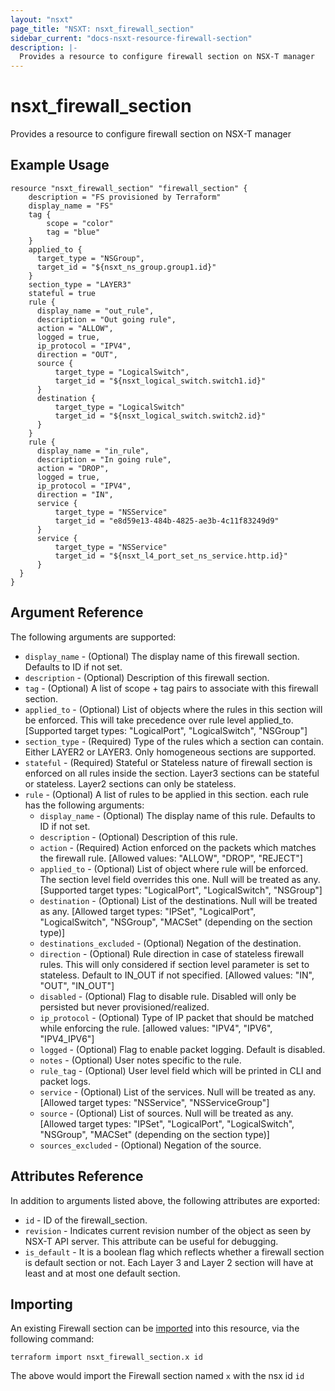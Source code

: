 ```yaml
---
layout: "nsxt"
page_title: "NSXT: nsxt_firewall_section"
sidebar_current: "docs-nsxt-resource-firewall-section"
description: |-
  Provides a resource to configure firewall section on NSX-T manager
---
```


# nsxt_firewall_section

Provides a resource to configure firewall section on NSX-T manager

## Example Usage

```hcl
resource "nsxt_firewall_section" "firewall_section" {
    description = "FS provisioned by Terraform"
    display_name = "FS"
    tag {
        scope = "color"
        tag = "blue"
    }
    applied_to {
      target_type = "NSGroup",
      target_id = "${nsxt_ns_group.group1.id}"
    }
    section_type = "LAYER3"
    stateful = true
    rule {
      display_name = "out_rule",
      description = "Out going rule",
      action = "ALLOW",
      logged = true,
      ip_protocol = "IPV4",
      direction = "OUT",
      source {
          target_type = "LogicalSwitch",
          target_id = "${nsxt_logical_switch.switch1.id}"
      }
      destination {
          target_type = "LogicalSwitch"
          target_id = "${nsxt_logical_switch.switch2.id}"
      }
    }
    rule {
      display_name = "in_rule",
      description = "In going rule",
      action = "DROP",
      logged = true,
      ip_protocol = "IPV4",
      direction = "IN",
      service {
          target_type = "NSService"
          target_id = "e8d59e13-484b-4825-ae3b-4c11f83249d9"
      }
      service {
          target_type = "NSService"
          target_id = "${nsxt_l4_port_set_ns_service.http.id}"
      }
  }
}
```

## Argument Reference

The following arguments are supported:

* `display_name` - (Optional) The display name of this firewall section. Defaults to ID if not set.
* `description` - (Optional) Description of this firewall section.
* `tag` - (Optional) A list of scope + tag pairs to associate with this firewall section.
* `applied_to` - (Optional) List of objects where the rules in this section will be enforced. This will take precedence over rule level applied_to. [Supported target types: "LogicalPort", "LogicalSwitch", "NSGroup"]
* `section_type` - (Required) Type of the rules which a section can contain. Either LAYER2 or LAYER3. Only homogeneous sections are supported.
* `stateful` - (Required) Stateful or Stateless nature of firewall section is enforced on all rules inside the section. Layer3 sections can be stateful or stateless. Layer2 sections can only be stateless.
* `rule` - (Optional) A list of rules to be applied in this section. each rule has the following arguments:
  * `display_name` - (Optional) The display name of this rule. Defaults to ID if not set.
  * `description` - (Optional) Description of this rule.
  * `action` - (Required) Action enforced on the packets which matches the firewall rule. [Allowed values: "ALLOW", "DROP", "REJECT"]
  * `applied_to` - (Optional) List of object where rule will be enforced. The section level field overrides this one. Null will be treated as any. [Supported target types: "LogicalPort", "LogicalSwitch", "NSGroup"]
  * `destination` - (Optional) List of the destinations. Null will be treated as any. [Allowed target types: "IPSet", "LogicalPort", "LogicalSwitch", "NSGroup", "MACSet" (depending on the section type)]
  * `destinations_excluded` - (Optional) Negation of the destination.
  * `direction` - (Optional) Rule direction in case of stateless firewall rules. This will only considered if section level parameter is set to stateless. Default to IN_OUT if not specified. [Allowed values: "IN", "OUT", "IN_OUT"]
  * `disabled` - (Optional) Flag to disable rule. Disabled will only be persisted but never provisioned/realized.
  * `ip_protocol` - (Optional) Type of IP packet that should be matched while enforcing the rule. [allowed values: "IPV4", "IPV6", "IPV4_IPV6"]
  * `logged` - (Optional) Flag to enable packet logging. Default is disabled.
  * `notes` - (Optional) User notes specific to the rule.
  * `rule_tag` - (Optional) User level field which will be printed in CLI and packet logs.
  * `service` - (Optional) List of the services. Null will be treated as any. [Allowed target types: "NSService", "NSServiceGroup"]
  * `source` - (Optional) List of sources. Null will be treated as any. [Allowed target types: "IPSet", "LogicalPort", "LogicalSwitch", "NSGroup", "MACSet" (depending on the section type)]
  * `sources_excluded` - (Optional) Negation of the source.

## Attributes Reference

In addition to arguments listed above, the following attributes are exported:

* `id` - ID of the firewall_section.
* `revision` - Indicates current revision number of the object as seen by NSX-T API server. This attribute can be useful for debugging.
* `is_default` - It is a boolean flag which reflects whether a firewall section is default section or not. Each Layer 3 and Layer 2 section will have at least and at most one default section.

## Importing

An existing Firewall section can be [imported][docs-import] into this resource, via the following command:

[docs-import]: https://www.terraform.io/docs/import/index.html

```
terraform import nsxt_firewall_section.x id
```

The above would import the Firewall section named `x` with the nsx id `id`
